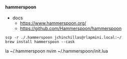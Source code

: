 #### hammerspoon
- docs
  - https://www.hammerspoon.org/
  - https://github.com/Hammerspoon/hammerspoon
```
scp -r ./.hammerspoon jchinchillas@rlapmini.local:~/
brew install hammerspoon --cask
```

la ~/.hammerspoon
nvim ~/.hammerspoon/init.lua